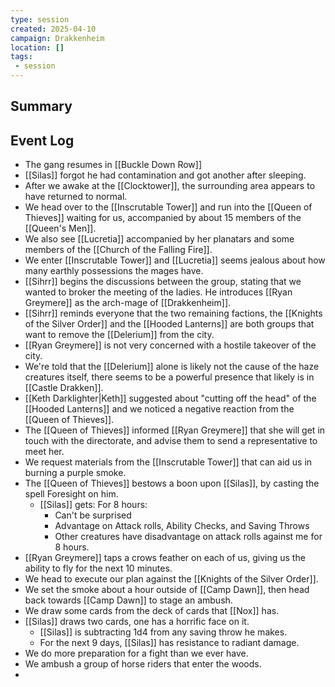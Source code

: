```yaml
---
type: session
created: 2025-04-10
campaign: Drakkenheim
location: []
tags:
 - session
---
```


## Summary

## Event Log

- The gang resumes in [[Buckle Down Row]]
- [[Silas]] forgot he had contamination and got another after sleeping.
- After we awake at the [[Clocktower]], the surrounding area appears to have returned to normal.
- We head over to the [[Inscrutable Tower]] and run into the [[Queen of Thieves]] waiting for us, accompanied by about 15 members of the [[Queen's Men]].
- We also see [[Lucretia]] accompanied by her planatars and some members of the [[Church of the Falling Fire]].
- We enter [[Inscrutable Tower]] and [[Lucretia]] seems jealous about how many earthly possessions the mages have.
- [[Sihrr]] begins the discussions between the group, stating that we wanted to broker the meeting of the ladies. He introduces [[Ryan Greymere]] as the arch-mage of [[Drakkenheim]].
- [[Sihrr]] reminds everyone that the two remaining factions, the [[Knights of the Silver Order]] and the [[Hooded Lanterns]] are both groups that want to remove the [[Delerium]] from the city.
- [[Ryan Greymere]] is not very concerned with a hostile takeover of the city.
- We're told that the [[Delerium]] alone is likely not the cause of the haze creatures itself, there seems to be a powerful presence that likely is in [[Castle Drakken]].
- [[Keth Darklighter|Keth]] suggested about "cutting off the head" of the [[Hooded Lanterns]] and we noticed a negative reaction from the [[Queen of Thieves]].
- The [[Queen of Thieves]] informed [[Ryan Greymere]] that she will get in touch with the directorate, and advise them to send a representative to meet her.
- We request materials from the [[Inscrutable Tower]] that can aid us in burning a purple smoke.
- The [[Queen of Thieves]] bestows a boon upon [[Silas]], by casting the spell Foresight on him.
	- [[Silas]] gets: For 8 hours:
		- Can't be surprised
		- Advantage on Attack rolls, Ability Checks, and Saving Throws
		- Other creatures have disadvantage on attack rolls against me for 8 hours.
- [[Ryan Greymere]] taps a crows feather on each of us, giving us the ability to fly for the next 10 minutes.
- We head to execute our plan against the [[Knights of the Silver Order]].
- We set the smoke about a hour outside of [[Camp Dawn]], then head back towards [[Camp Dawn]] to stage an ambush.
- We draw some cards from the deck of cards that [[Nox]] has.
- [[Silas]] draws two cards, one has a horrific face on it.
	- [[Silas]] is subtracting 1d4 from any saving throw he makes.
	- For the next 9 days, [[Silas]] has resistance to radiant damage.
- We do more preparation for a fight than we ever have.
- We ambush a group of horse riders that enter the woods.
- 

